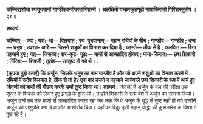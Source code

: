 **कच्चिद्यशोधा रथयूथपानां** **गाण्डीवधन्वोपरतारिरास्ते ।** **अलक्षितो यच्छरकूटगूढो** **मायाकिरातो गिरिशस्तुतोष ॥ ३८॥** 

**शब्दार्थ** 

**कच्चित्—** **क्या** **; यश:-धा—** **विलयात** **; रथ-यूथपानाम्—** **महान् रथियों के बीच** **; गाण्डीव—** **गाण्डीव** **; धन्व—** **धनुष** **; उपरत-** **अरि:—** **जिसने शत्रुओं का विनाश कर दिया है** **; आस्ते—** **ठीक से है** **; अलक्षित:—** **बिना पहचाने हुए** **; यत्—** **जिसका** **; शर-कूट-** **गूढ:—** **बाणों से आच्छादित होकर** **; माया-किरात:—** **छद्म शिकारी** **; गिरिश:—** **शिवजी** **; तुतोष—** **सन्तुष्ट हो गये थे।** **.** 

**[कृपया मुझे बताएँ] कि अर्जुन, जिसके धनुष का नाम गाण्डीव है और जो अपने शत्रुओं** **का विनाश करने में रथियों में सदैव विलयात है, ठीक से तो है? एक बार उसने न पहचाने** **जानेवाले छद्म शिकारी के रूप में आये हुए शिवजी को बाणों की बौछार करके उन्हें तुष्ट किया** **था।** **तात्पर्य :** शिवजी ने अर्जुन के बल की परीक्षा एक सुअर के शिकार को लेकर हुए झगड़े के द्वारा ली। उन्होंने शिकारी के छद्म वेश में अर्जुन का सामना किया। अर्जुन उन्हें तब तक बाणों से आच्छादित करता रहा जब तक कि वे अर्जुन के युद्ध से तुष्ट नहीं हो गये उन्होंने अर्जुन को पाशुपति अष दिया और आशीर्वाद दिया। यहाँ पर विदुर इसी महान् योद्धा की कुशलक्षेत्र के विषय में पूछ रहे हैं।  